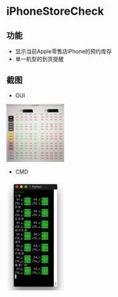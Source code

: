 # iPhoneStoreCheck
## 功能
* 显示当前Apple零售店iPhone的预约库存
* 单一机型的到货提醒
## 截图
* GUI </br>
<img src="https://raw.githubusercontent.com/Arrow-Li/iPhoneStoreCheck/master/iPhoneStore/iP7.jpg" width = "30%" height = "30%" alt="GUI" align=center/>

* CMD </br>
<img src="https://raw.githubusercontent.com/Arrow-Li/iPhoneStoreCheck/master/iPhoneStore/iPX.png" width = "30%" height = "30%" alt="CMD" align=center/>
